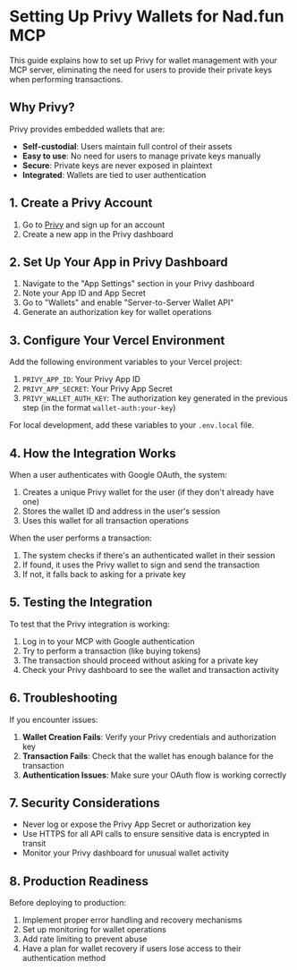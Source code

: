 # Setting Up Privy Wallets for Nad.fun MCP

This guide explains how to set up Privy for wallet management with your MCP server, eliminating the need for users to provide their private keys when performing transactions.

## Why Privy?

Privy provides embedded wallets that are:

- **Self-custodial**: Users maintain full control of their assets
- **Easy to use**: No need for users to manage private keys manually
- **Secure**: Private keys are never exposed in plaintext
- **Integrated**: Wallets are tied to user authentication

## 1. Create a Privy Account

1. Go to [Privy](https://privy.io/) and sign up for an account
2. Create a new app in the Privy dashboard

## 2. Set Up Your App in Privy Dashboard

1. Navigate to the "App Settings" section in your Privy dashboard
2. Note your App ID and App Secret
3. Go to "Wallets" and enable "Server-to-Server Wallet API"
4. Generate an authorization key for wallet operations

## 3. Configure Your Vercel Environment

Add the following environment variables to your Vercel project:

1. `PRIVY_APP_ID`: Your Privy App ID
2. `PRIVY_APP_SECRET`: Your Privy App Secret
3. `PRIVY_WALLET_AUTH_KEY`: The authorization key generated in the previous step (in the format `wallet-auth:your-key`)

For local development, add these variables to your `.env.local` file.

## 4. How the Integration Works

When a user authenticates with Google OAuth, the system:

1. Creates a unique Privy wallet for the user (if they don't already have one)
2. Stores the wallet ID and address in the user's session
3. Uses this wallet for all transaction operations

When the user performs a transaction:

1. The system checks if there's an authenticated wallet in their session
2. If found, it uses the Privy wallet to sign and send the transaction
3. If not, it falls back to asking for a private key

## 5. Testing the Integration

To test that the Privy integration is working:

1. Log in to your MCP with Google authentication
2. Try to perform a transaction (like buying tokens)
3. The transaction should proceed without asking for a private key
4. Check your Privy dashboard to see the wallet and transaction activity

## 6. Troubleshooting

If you encounter issues:

1. **Wallet Creation Fails**: Verify your Privy credentials and authorization key
2. **Transaction Fails**: Check that the wallet has enough balance for the transaction
3. **Authentication Issues**: Make sure your OAuth flow is working correctly

## 7. Security Considerations

- Never log or expose the Privy App Secret or authorization key
- Use HTTPS for all API calls to ensure sensitive data is encrypted in transit
- Monitor your Privy dashboard for unusual wallet activity

## 8. Production Readiness

Before deploying to production:

1. Implement proper error handling and recovery mechanisms
2. Set up monitoring for wallet operations
3. Add rate limiting to prevent abuse
4. Have a plan for wallet recovery if users lose access to their authentication method
